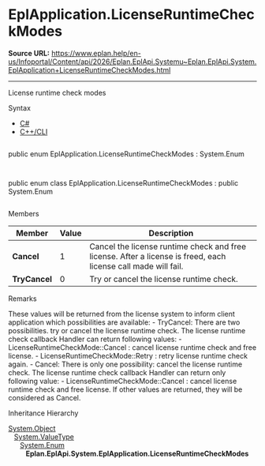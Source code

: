 # EplApplication.LicenseRuntimeCheckModes

**Source URL:** https://www.eplan.help/en-us/Infoportal/Content/api/2026/Eplan.EplApi.Systemu~Eplan.EplApi.System.EplApplication+LicenseRuntimeCheckModes.html

---

License runtime check modes

Syntax

- [C#](#i-syntax-CS)
- [C++/CLI](#i-syntax-CPP2005)

```
```
public enum EplApplication.LicenseRuntimeCheckModes : System.Enum
```
```

```
```
public enum class EplApplication.LicenseRuntimeCheckModes : public System.Enum
```
```

Members

| Member | Value | Description |
| --- | --- | --- |
| **Cancel** | 1 | Cancel the license runtime check and free license. After a license is freed, each license call made will fail. |
| **TryCancel** | 0 | Try or cancel the license runtime check. |

Remarks

These values will be returned from the license system to inform client application which possibilities are available: - TryCancel: There are two possibilities. try or cancel the license runtime check. The license runtime check callback Handler can return following values: - LicenseRuntimeCheckMode::Cancel : cancel license runtime check and free license. - LicenseRuntimeCheckMode::Retry : retry license runtime check again. - Cancel: There is only one possibility: cancel the license runtime check. The license runtime check callback Handler can return only following value: - LicenseRuntimeCheckMode::Cancel : cancel license runtime check and free license. If other values are returned, they will be considered as Cancel.

Inheritance Hierarchy

[System.Object](#)  
   [System.ValueType](#)  
      [System.Enum](#)  
         **Eplan.EplApi.System.EplApplication.LicenseRuntimeCheckModes**
